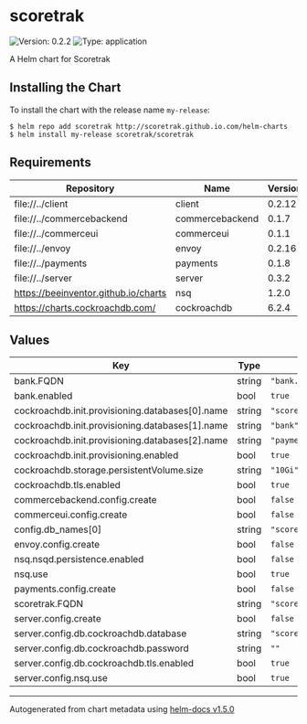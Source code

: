# scoretrak

![Version: 0.2.2](https://img.shields.io/badge/Version-0.2.2-informational?style=flat-square) ![Type: application](https://img.shields.io/badge/Type-application-informational?style=flat-square)

A Helm chart for Scoretrak

## Installing the Chart

To install the chart with the release name `my-release`:

```console
$ helm repo add scoretrak http://scoretrak.github.io.com/helm-charts
$ helm install my-release scoretrak/scoretrak
```

## Requirements

| Repository | Name | Version |
|------------|------|---------|
| file://../client | client | 0.2.12 |
| file://../commercebackend | commercebackend | 0.1.7 |
| file://../commerceui | commerceui | 0.1.1 |
| file://../envoy | envoy | 0.2.16 |
| file://../payments | payments | 0.1.8 |
| file://../server | server | 0.3.2 |
| https://beeinventor.github.io/charts | nsq | 1.2.0 |
| https://charts.cockroachdb.com/ | cockroachdb | 6.2.4 |

## Values

| Key | Type | Default | Description |
|-----|------|---------|-------------|
| bank.FQDN | string | `"bank.example.com"` |  |
| bank.enabled | bool | `true` |  |
| cockroachdb.init.provisioning.databases[0].name | string | `"scoretrak"` |  |
| cockroachdb.init.provisioning.databases[1].name | string | `"bank"` |  |
| cockroachdb.init.provisioning.databases[2].name | string | `"payments"` |  |
| cockroachdb.init.provisioning.enabled | bool | `true` |  |
| cockroachdb.storage.persistentVolume.size | string | `"10Gi"` |  |
| cockroachdb.tls.enabled | bool | `true` |  |
| commercebackend.config.create | bool | `false` |  |
| commerceui.config.create | bool | `false` |  |
| config.db_names[0] | string | `"scoretrak"` |  |
| envoy.config.create | bool | `false` |  |
| nsq.nsqd.persistence.enabled | bool | `false` |  |
| nsq.use | bool | `true` |  |
| payments.config.create | bool | `false` |  |
| scoretrak.FQDN | string | `"scoretrak.example.com"` |  |
| server.config.create | bool | `false` |  |
| server.config.db.cockroachdb.database | string | `"scoretrak"` |  |
| server.config.db.cockroachdb.password | string | `""` |  |
| server.config.db.cockroachdb.tls.enabled | bool | `true` |  |
| server.config.nsq.use | bool | `true` |  |

----------------------------------------------
Autogenerated from chart metadata using [helm-docs v1.5.0](https://github.com/norwoodj/helm-docs/releases/v1.5.0)
